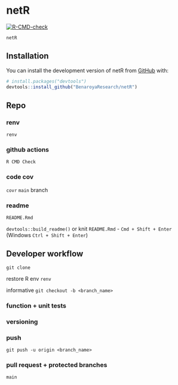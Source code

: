 
<!-- README.md is generated from README.Rmd. Please edit that file -->

# netR

<!-- badges: start -->

[![R-CMD-check](https://github.com/BenaroyaResearch/netR/workflows/R-CMD-check/badge.svg)](https://github.com/BenaroyaResearch/netR/actions)
<!-- badges: end -->

`netR`

## Installation

You can install the development version of netR from
[GitHub](https://github.com/) with:

``` r
# install.packages("devtools")
devtools::install_github("BenaroyaResearch/netR")
```

## Repo

### renv

`renv`

### github actions

`R CMD Check`

### code cov

`covr` `main` branch

### readme

`README.Rmd`

`devtools::build_readme()` or knit `README.Rmd` - `Cmd + Shift + Enter`
(Windows `Ctrl + Shift + Enter`)

## Developer workflow

`git clone`

restore R env `renv`

informative `git checkout -b <branch_name>`

### function + unit tests

### versioning

### push

`git push -u origin <branch_name>`

### pull request + protected branches

`main`
